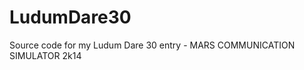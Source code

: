LudumDare30
===========

Source code for my Ludum Dare 30 entry - MARS COMMUNICATION SIMULATOR 2k14
